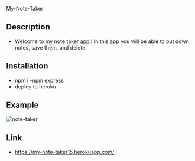 My-Note-Taker


## Description
- Welcome to my note taker app!! In this app you will be able to put down notes, save them, and delete. 

## Installation
- npm i
-npm express
- deploy to heroku


## Example

![note-taker](https://user-images.githubusercontent.com/107505768/187827989-4564a755-2b2a-47e2-b104-8fe72af2f59d.PNG)





## Link
- https://my-note-taker15.herokuapp.com/
